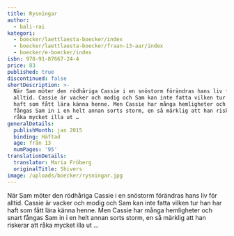 ```yaml
---
title: Rysningar
author:
  - bali-rai
kategori:
  - boecker/laettlaesta-boecker/index
  - boecker/laettlaesta-boecker/fraan-13-aar/index
  - boecker/e-boecker/index
isbn: 978-91-87667-24-4
price: 83
published: true
discontinued: false
shortDescription: >-
  När Sam möter den rödhåriga Cassie i en snöstorm förändras hans liv för
  alltid. Cassie är vacker och modig och Sam kan inte fatta vilken tur han har
  haft som fått lära känna henne. Men Cassie har många hemligheter och snart
  fångas Sam in i en helt annan sorts storm, en så märklig att han riskerar att
  råka mycket illa ut …
generalDetails:
  publishMonth: jan 2015
  binding: Häftad
  age: från 13
  numPages: '95'
translationDetails:
  translator: Maria Fröberg
  originalTitle: Shivers
image: /uploads/boecker/rysningar.jpg
---
```

När Sam möter den rödhåriga Cassie i en snöstorm förändras hans liv för alltid. Cassie är vacker och modig och Sam kan inte fatta vilken tur han har haft som fått lära känna henne. Men Cassie har många hemligheter och snart fångas Sam in i en helt annan sorts storm, en så märklig att han riskerar att råka mycket illa ut …
